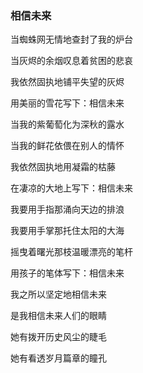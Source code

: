 <!--
 * @Descripttion: 
 * @version: 
 * @Author: suckson
 * @Date: 2019-10-10 23:13:26
 * @LastEditors: suckson
 * @LastEditTime: 2019-10-10 23:18:11
 -->
### 相信未来

当蜘蛛网无情地查封了我的炉台

当灰烬的余烟叹息着贫困的悲哀

我依然固执地铺平失望的灰烬

用美丽的雪花写下：相信未来

当我的紫葡萄化为深秋的露水

当我的鲜花依偎在别人的情怀

我依然固执地用凝霜的枯藤

在凄凉的大地上写下：相信未来

我要用手指那涌向天边的排浪

我要用手掌那托住太阳的大海

摇曳着曙光那枝温暖漂亮的笔杆

用孩子的笔体写下：相信未来

我之所以坚定地相信未来

是我相信未来人们的眼睛

她有拨开历史风尘的睫毛

她有看透岁月篇章的瞳孔